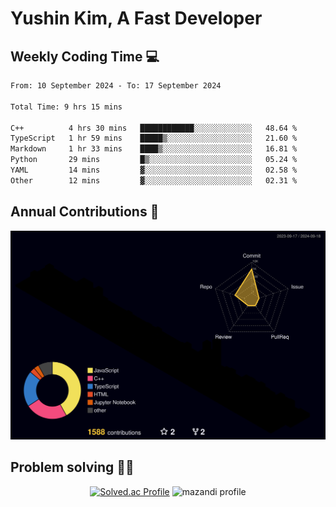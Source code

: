 # Yushin Kim, A Fast Developer

## Weekly Coding Time 💻

<!--START_SECTION:waka-->

```txt
From: 10 September 2024 - To: 17 September 2024

Total Time: 9 hrs 15 mins

C++          4 hrs 30 mins   ████████████░░░░░░░░░░░░░   48.64 %
TypeScript   1 hr 59 mins    █████▒░░░░░░░░░░░░░░░░░░░   21.60 %
Markdown     1 hr 33 mins    ████▒░░░░░░░░░░░░░░░░░░░░   16.81 %
Python       29 mins         █▒░░░░░░░░░░░░░░░░░░░░░░░   05.24 %
YAML         14 mins         ▓░░░░░░░░░░░░░░░░░░░░░░░░   02.58 %
Other        12 mins         ▓░░░░░░░░░░░░░░░░░░░░░░░░   02.31 %
```

<!--END_SECTION:waka-->

## Annual Contributions 🏃

![](./profile-3d-contrib/profile-night-rainbow.svg)

## Problem solving 👨‍💻

<div align="center">

[![Solved.ac Profile](http://mazassumnida.wtf/api/v2/generate_badge?boj=kys010306)](https://solved.ac/kys010306)
![mazandi profile](http://mazandi.herokuapp.com/api?handle=kys010306&theme=dark)

</div>
